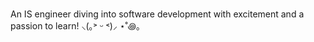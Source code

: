 ### 
An IS engineer diving into software development with excitement and a passion to learn! ⸜(｡˃ ᵕ ˂)⸝ ⋆˚꩜｡
